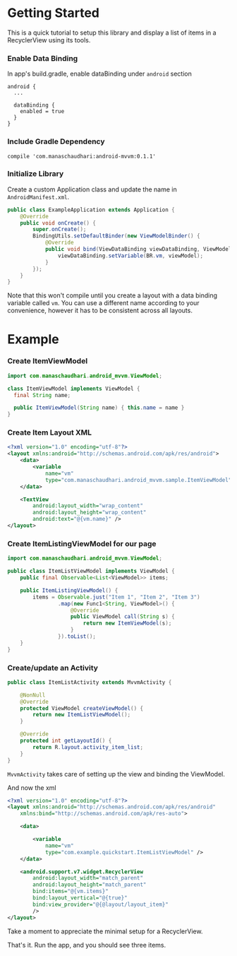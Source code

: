 # Getting Started

This is a quick tutorial to setup this library and display a list of items in a RecyclerView using its tools.

### Enable Data Binding

In app's build.gradle, enable dataBinding under `android` section
```
android {
  ...

  dataBinding {
    enabled = true
  }
}
```

### Include Gradle Dependency

`compile 'com.manaschaudhari:android-mvvm:0.1.1'`


### Initialize Library

Create a custom Application class and update the name in `AndroidManifest.xml`.

```java
public class ExampleApplication extends Application {
    @Override
    public void onCreate() {
        super.onCreate();
        BindingUtils.setDefaultBinder(new ViewModelBinder() {
            @Override
            public void bind(ViewDataBinding viewDataBinding, ViewModel viewModel) {
                viewDataBinding.setVariable(BR.vm, viewModel);
            }
        });
    }
}
```
Note that this won't compile until you create a layout with a data binding variable called `vm`. You can use a different name according to your convenience, however it has to be consistent across all layouts.

# Example

### Create ItemViewModel

```java
import com.manaschaudhari.android_mvvm.ViewModel;

class ItemViewModel implements ViewModel {
  final String name;

  public ItemViewModel(String name) { this.name = name }
}
```

### Create Item Layout XML

```xml
<?xml version="1.0" encoding="utf-8"?>
<layout xmlns:android="http://schemas.android.com/apk/res/android">
    <data>
        <variable
            name="vm"
            type="com.manaschaudhari.android_mvvm.sample.ItemViewModel" />
    </data>

    <TextView
        android:layout_width="wrap_content"
        android:layout_height="wrap_content"
        android:text="@{vm.name}" />
</layout>
```

### Create ItemListingViewModel for our page

```java
import com.manaschaudhari.android_mvvm.ViewModel;

public class ItemListViewModel implements ViewModel {
    public final Observable<List<ViewModel>> items;

    public ItemListingViewModel() {
        items = Observable.just("Item 1", "Item 2", "Item 3")
                .map(new Func1<String, ViewModel>() {
                    @Override
                    public ViewModel call(String s) {
                        return new ItemViewModel(s);
                    }
                }).toList();
    }
}
```

### Create/update an Activity

```java
public class ItemListActivity extends MvvmActivity {

    @NonNull
    @Override
    protected ViewModel createViewModel() {
        return new ItemListViewModel();
    }

    @Override
    protected int getLayoutId() {
        return R.layout.activity_item_list;
    }
}
```
`MvvmActivity` takes care of setting up the view and binding the ViewModel.


And now the xml
```xml
<?xml version="1.0" encoding="utf-8"?>
<layout xmlns:android="http://schemas.android.com/apk/res/android"
    xmlns:bind="http://schemas.android.com/apk/res-auto">

    <data>

        <variable
            name="vm"
            type="com.example.quickstart.ItemListViewModel" />
    </data>

    <android.support.v7.widget.RecyclerView
        android:layout_width="match_parent"
        android:layout_height="match_parent"
        bind:items="@{vm.items}"
        bind:layout_vertical="@{true}"
        bind:view_provider="@{@layout/layout_item}"
        />
</layout>
```

Take a moment to appreciate the minimal setup for a RecyclerView.

That's it. Run the app, and you should see three items.
